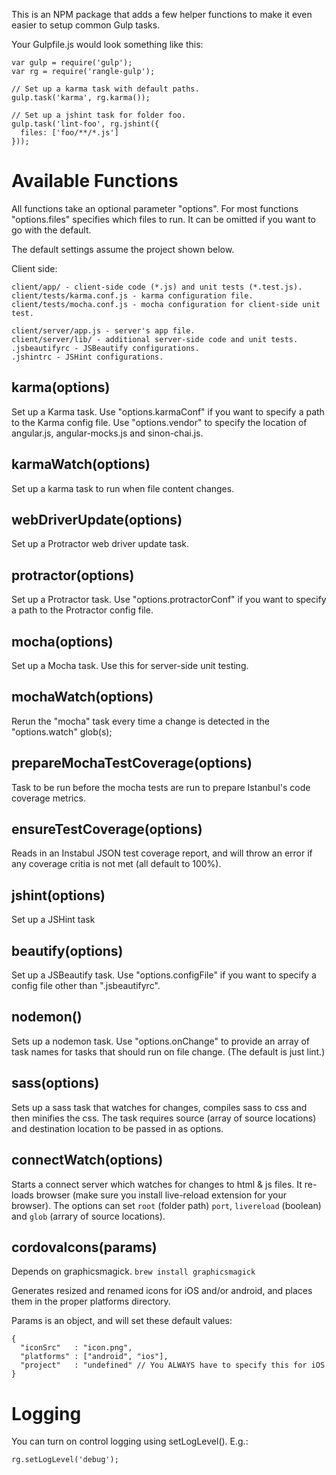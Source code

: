 This is an NPM package that adds a few helper functions to make it even easier
to setup common Gulp tasks.

Your Gulpfile.js would look something like this:

    var gulp = require('gulp');
    var rg = require('rangle-gulp');

    // Set up a karma task with default paths.
    gulp.task('karma', rg.karma());

    // Set up a jshint task for folder foo.
    gulp.task('lint-foo', rg.jshint({
      files: ['foo/**/*.js']
    }));

# Available Functions

All functions take an optional parameter "options". For most functions
"options.files" specifies which files to run. It can be omitted if you want to
go with the default.

The default settings assume the project shown below.

Client side:

    client/app/ - client-side code (*.js) and unit tests (*.test.js).
    client/tests/karma.conf.js - karma configuration file.
    client/tests/mocha.conf.js - mocha configuration for client-side unit test.

    client/server/app.js - server's app file.
    client/server/lib/ - additional server-side code and unit tests.
    .jsbeautifyrc - JSBeautify configurations.
    .jshintrc - JSHint configurations.


## karma(options)

Set up a Karma task. Use "options.karmaConf" if you want to specify a path to
the Karma config file. Use "options.vendor" to specify the location of
angular.js, angular-mocks.js and sinon-chai.js.

## karmaWatch(options)

Set up a karma task to run when file content changes.

## webDriverUpdate(options)

Set up a Protractor web driver update task.

## protractor(options)

Set up a Protractor task. Use "options.protractorConf" if you want to specify a path to
the Protractor config file.


## mocha(options)

Set up a Mocha task. Use this for server-side unit testing.

## mochaWatch(options)

Rerun the "mocha" task every time a change is detected in the "options.watch" glob(s);

## prepareMochaTestCoverage(options)

Task to be run before the mocha tests are run to prepare Istanbul's code coverage metrics.

## ensureTestCoverage(options)

Reads in an Instabul JSON test coverage report, and will throw an error if any coverage critia is not met (all default to 100%).

## jshint(options)

Set up a JSHint task

## beautify(options)

Set up a JSBeautify task. Use "options.configFile" if you want to specify a
config file other than ".jsbeautifyrc".

## nodemon()

Sets up a nodemon task. Use "options.onChange" to provide an array of task
names for tasks that should run on file change. (The default is just lint.)

## sass(options)

Sets up a sass task that watches for changes, compiles sass to css and then minifies the css. The task requires source (array of source locations) and destination location to be passed in as options.

## connectWatch(options)

Starts a connect server which watches for changes to html & js files. It re-loads browser (make sure you install live-reload extension for your browser). The options can set `root` (folder path) `port`, `livereload` (boolean) and `glob` (arrary of source locations).

## cordovaIcons(params)

Depends on graphicsmagick. `brew install graphicsmagick`

Generates resized and renamed icons for iOS and/or android, and places them in the proper platforms directory.

Params is an object, and will set these default values:

    {
      "iconSrc"   : "icon.png",
      "platforms" : ["android", "ios"],
      "project"   : "undefined" // You ALWAYS have to specify this for iOS
    }


# Logging

You can turn on control logging using setLogLevel(). E.g.:

    rg.setLogLevel('debug');
